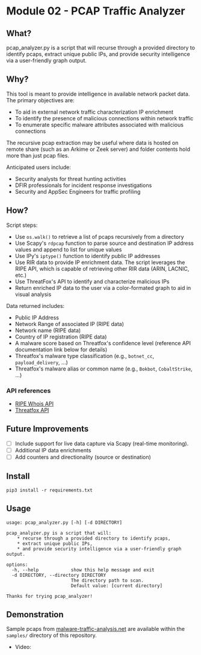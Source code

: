 # Module 02 - PCAP Traffic Analyzer

## What?

pcap_analyzer.py is a script that will recurse through a provided directory to identify pcaps, extract unique public IPs, and provide security intelligence via a user-friendly graph output.

## Why?

This tool is meant to provide intelligence in available network packet data. The primary objectives are:
- To aid in external network traffic characterization IP enrichment
- To identify the presence of malicious connections within network traffic
- To enumerate specific malware attributes associated with malicious connections

The recursive pcap extraction may be useful where data is hosted on remote share (such as an Arkime or Zeek server) and folder contents hold more than just pcap files.

Anticipated users include:
- Security analysts for threat hunting activities
- DFIR professionals for incident response investigations
- Security and AppSec Engineers for traffic profiling

## How?

Script steps:
- Use `os.walk()` to retrieve a list of pcaps recursively from a directory
- Use Scapy's `rdpcap` function to parse source and destination IP address values and append to list for unique values
- Use IPy's `iptype()` function to identify public IP addresses
- Use RIR data to provide IP enrichment data. The script leverages the RIPE API, which is capable of retrieving other RIR data (ARIN, LACNIC, etc.)
- Use ThreatFox's API to identify and characterize malicious IPs
- Return enriched IP data to the user via a color-formated graph to aid in visual analysis

Data returned includes:
- Public IP Address
- Network Range of associated IP (RIPE data)
- Network name (RIPE data)
- Country of IP registration (RIPE data)
- A malware score based on Threatfox's confidence level (reference API documentation link below for details)
- Threatfox's malware type classification (e.g., `botnet_cc`, `payload_delivery`, ...)
- Threatfox's malware alias or common name (e.g., `Bokbot`, `CobaltStrike`, ...)

### API references
- [RIPE Whois API](https://stat.ripe.net/docs/02.data-api/whois.html)
- [Threatfox API](https://threatfox.abuse.ch/api)

## Future Improvements

- [ ] Include support for live data capture via Scapy (real-time monitoring). 
- [ ] Additional IP data enrichments
- [ ] Add counters and directionality (source or destination)

## Install

```
pip3 install -r requirements.txt
```

## Usage


```
usage: pcap_analyzer.py [-h] [-d DIRECTORY]

pcap_analyzer.py is a script that will:
    * recurse through a provided directory to identify pcaps,
    * extract unique public IPs,
    * and provide security intelligence via a user-friendly graph output.

options:
  -h, --help            show this help message and exit
  -d DIRECTORY, --directory DIRECTORY
                        The directory path to scan.
                        Default value: [current directory]

Thanks for trying pcap_analyzer!
```

## Demonstration

Sample pcaps from [malware-traffic-analysis.net](https://www.malware-traffic-analysis.net/2023/) are available within the `samples/` directory of this repository.

- Video: 